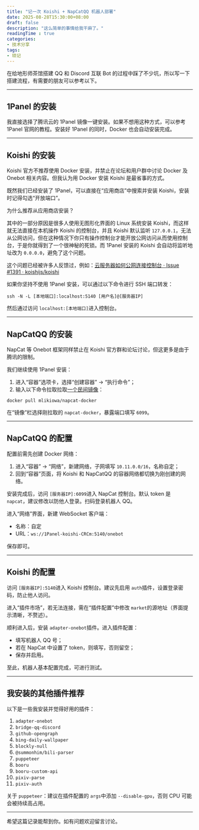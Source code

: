 ```yaml
---
title: "记一次 Koishi + NapCatQQ 机器人部署"
date: 2025-08-28T15:30:00+08:00
draft: false
description: "这么简单的事情给我干麻了。"
readingTime : true
categories:
- 技术分享
tags:
- 琐记
---
```


在给地形师茶馆搭建 QQ 和 Discord 互联 Bot 的过程中踩了不少坑，所以写一下搭建流程，有需要的朋友可以参考以下。

------

## 1Panel 的安装

我直接选择了腾讯云的 1Panel 镜像一键安装。如果不想用这种方式，可以参考 1Panel 官网的教程。安装好 1Panel 的同时，Docker 也会自动安装完成。

------

## Koishi 的安装

Koishi 官方不推荐使用 Docker 安装，并禁止在论坛和用户群中讨论 Docker 及 Onebot 相关内容。但我认为用 Docker 安装 Koishi 是最省事的方式。

既然我们已经安装了 1Panel，可以直接在“应用商店”中搜索并安装 Koishi，安装时记得勾选“开放端口”。

为什么推荐从应用商店安装？

其中的一部分原因是很多人使用无图形化界面的 Linux 系统安装 Koishi，而这样就无法直接在本机操作 Koishi 的控制台，并且 Koishi 默认监听 `127.0.0.1`，无法从公网访问，但在这种情况下你只有操作控制台才能开放公网访问从而使用控制台，于是你就得到了一个很神秘的死锁。而 1Panel 安装的 Koishi 会自动将监听地址改为 `0.0.0.0`，避免了这个问题。

这个问题已经被许多人反馈过，例如：[云服务器如何公网连接控制台 · Issue #1391 · koishijs/koishi](https://github.com/koishijs/koishi/issues/1391)

如果你坚持不使用 1Panel 安装，可以通过以下命令进行 SSH 端口转发：

```
ssh -N -L [本地端口]:localhost:5140 [用户名]@[服务器IP]
```

然后通过访问 `localhost:[本地端口]`进入控制台。

------

## NapCatQQ 的安装

NapCat 等 Onebot 框架同样禁止在 Koishi 官方群和论坛讨论，但这更多是由于腾讯的限制。

我们继续使用 1Panel 安装：

1. 进入“容器”选项卡，选择“创建容器” → “执行命令”；
2. 输入以下命令拉取拉取[一个民间镜像](https://github.com/NapNeko/NapCat-Docker)：

```
docker pull mlikiowa/napcat-docker
```

在“镜像”栏选择刚拉取的 `napcat-docker`，暴露端口填写 `6099`。

------

## NapCatQQ 的配置

配置前需先创建 Docker 网络：

1. 进入“容器” → “网络”，新建网络，子网填写 `10.11.0.0/16`，名称自定；
2. 回到“容器”页面，将 Koishi 和 NapCatQQ 的容器网络都切换为刚创建的网络。

安装完成后，访问 `[服务器IP]:6099`进入 NapCat 控制台。默认 token 是 `napcat`，建议修改以防他人登录。扫码登录机器人 QQ。

进入“网络”界面，新建 WebSocket 客户端：

- 名称：自定
- URL：`ws://1Panel-koishi-CRCm:5140/onebot`

保存即可。

------

## Koishi 的配置

访问 `[服务器IP]:5140`进入 Koishi 控制台。建议先启用 `auth`插件，设置登录密码，防止他人访问。

进入“插件市场”，若无法连接，需在“插件配置”中修改 `market`的源地址（界面提示清晰，不赘述）。

顺利进入后，安装 `adapter-onebot`插件。进入插件配置：

- 填写机器人 QQ 号；
- 若在 NapCat 中设置了 token，则填写，否则留空；
- 保存并启用。

至此，机器人基本配置完成，可进行测试。

------

## 我安装的其他插件推荐

以下是一些我安装并觉得好用的插件：

1. `adapter-onebot`
2. `bridge-qq-discord`
3. `github-opengraph`
4. `bing-daily-wallpaper`
5. `blockly-null`
6. `@summonhim/bili-parser`
7. `puppeteer`
8. `booru`
9. `booru-custom-api`
10. `pixiv-parse`
11. `pixiv-auth`

关于 `puppeteer`：建议在插件配置的 `args`中添加 `--disable-gpu`，否则 CPU 可能会被持续高占用。

------

希望这篇记录能帮到你。如有问题欢迎留言讨论。